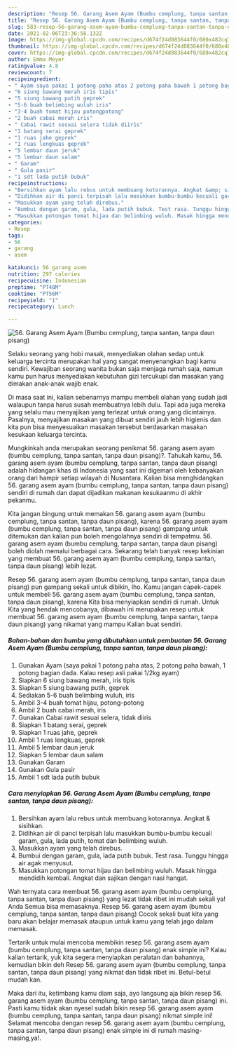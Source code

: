 ```yaml
---
description: "Resep 56. Garang Asem Ayam (Bumbu cemplung, tanpa santan, tanpa daun pisang) yang nikmat dan Mudah Dibuat"
title: "Resep 56. Garang Asem Ayam (Bumbu cemplung, tanpa santan, tanpa daun pisang) yang nikmat dan Mudah Dibuat"
slug: 583-resep-56-garang-asem-ayam-bumbu-cemplung-tanpa-santan-tanpa-daun-pisang-yang-nikmat-dan-mudah-dibuat
date: 2021-02-06T23:36:58.132Z
image: https://img-global.cpcdn.com/recipes/d674f24d083644f0/680x482cq70/56-garang-asem-ayam-bumbu-cemplung-tanpa-santan-tanpa-daun-pisang-foto-resep-utama.jpg
thumbnail: https://img-global.cpcdn.com/recipes/d674f24d083644f0/680x482cq70/56-garang-asem-ayam-bumbu-cemplung-tanpa-santan-tanpa-daun-pisang-foto-resep-utama.jpg
cover: https://img-global.cpcdn.com/recipes/d674f24d083644f0/680x482cq70/56-garang-asem-ayam-bumbu-cemplung-tanpa-santan-tanpa-daun-pisang-foto-resep-utama.jpg
author: Emma Meyer
ratingvalue: 4.8
reviewcount: 7
recipeingredient:
- " Ayam saya pakai 1 potong paha atas 2 potong paha bawah 1 potong bagian dada Kalau resep asli pakai 12kg ayam"
- "6 siung bawang merah iris tipis"
- "5 siung bawang putih geprek"
- "5-6 buah belimbing wuluh iris"
- "3-4 buah tomat hijau potongpotong"
- "2 buah cabai merah iris"
- " Cabai rawit sesuai selera tidak diiris"
- "1 batang serai geprek"
- "1 ruas jahe geprek"
- "1 ruas lengkuas geprek"
- "5 lembar daun jeruk"
- "5 lembar daun salam"
- " Garam"
- " Gula pasir"
- "1 sdt lada putih bubuk"
recipeinstructions:
- "Bersihkan ayam lalu rebus untuk membuang kotorannya. Angkat &amp; sisihkan."
- "Didihkan air di panci terpisah lalu masukkan bumbu-bumbu kecuali garam, gula, lada putih, tomat dan belimbing wuluh."
- "Masukkan ayam yang telah direbus."
- "Bumbui dengan garam, gula, lada putih bubuk. Test rasa. Tunggu hingga air agak menyusut."
- "Masukkan potongan tomat hijau dan belimbing wuluh. Masak hingga mendidih kembali. Angkat dan sajikan dengan nasi hangat."
categories:
- Resep
tags:
- 56
- garang
- asem

katakunci: 56 garang asem 
nutrition: 297 calories
recipecuisine: Indonesian
preptime: "PT40M"
cooktime: "PT56M"
recipeyield: "1"
recipecategory: Lunch

---
```



![56. Garang Asem Ayam (Bumbu cemplung, tanpa santan, tanpa daun pisang)](https://img-global.cpcdn.com/recipes/d674f24d083644f0/680x482cq70/56-garang-asem-ayam-bumbu-cemplung-tanpa-santan-tanpa-daun-pisang-foto-resep-utama.jpg)

Selaku seorang yang hobi masak, menyediakan olahan sedap untuk keluarga tercinta merupakan hal yang sangat menyenangkan bagi kamu sendiri. Kewajiban seorang  wanita bukan saja menjaga rumah saja, namun kamu pun harus menyediakan kebutuhan gizi tercukupi dan masakan yang dimakan anak-anak wajib enak.

Di masa  saat ini, kalian sebenarnya mampu membeli olahan yang sudah jadi walaupun tanpa harus susah membuatnya lebih dulu. Tapi ada juga mereka yang selalu mau menyajikan yang terlezat untuk orang yang dicintainya. Pasalnya, menyajikan masakan yang dibuat sendiri jauh lebih higienis dan kita pun bisa menyesuaikan masakan tersebut berdasarkan masakan kesukaan keluarga tercinta. 



Mungkinkah anda merupakan seorang penikmat 56. garang asem ayam (bumbu cemplung, tanpa santan, tanpa daun pisang)?. Tahukah kamu, 56. garang asem ayam (bumbu cemplung, tanpa santan, tanpa daun pisang) adalah hidangan khas di Indonesia yang saat ini digemari oleh kebanyakan orang dari hampir setiap wilayah di Nusantara. Kalian bisa menghidangkan 56. garang asem ayam (bumbu cemplung, tanpa santan, tanpa daun pisang) sendiri di rumah dan dapat dijadikan makanan kesukaanmu di akhir pekanmu.

Kita jangan bingung untuk memakan 56. garang asem ayam (bumbu cemplung, tanpa santan, tanpa daun pisang), karena 56. garang asem ayam (bumbu cemplung, tanpa santan, tanpa daun pisang) gampang untuk ditemukan dan kalian pun boleh mengolahnya sendiri di tempatmu. 56. garang asem ayam (bumbu cemplung, tanpa santan, tanpa daun pisang) boleh diolah memalui berbagai cara. Sekarang telah banyak resep kekinian yang membuat 56. garang asem ayam (bumbu cemplung, tanpa santan, tanpa daun pisang) lebih lezat.

Resep 56. garang asem ayam (bumbu cemplung, tanpa santan, tanpa daun pisang) pun gampang sekali untuk dibikin, lho. Kamu jangan capek-capek untuk membeli 56. garang asem ayam (bumbu cemplung, tanpa santan, tanpa daun pisang), karena Kita bisa menyiapkan sendiri di rumah. Untuk Kita yang hendak mencobanya, dibawah ini merupakan resep untuk membuat 56. garang asem ayam (bumbu cemplung, tanpa santan, tanpa daun pisang) yang nikamat yang mampu Kalian buat sendiri.

<!--inarticleads1-->

##### Bahan-bahan dan bumbu yang dibutuhkan untuk pembuatan 56. Garang Asem Ayam (Bumbu cemplung, tanpa santan, tanpa daun pisang):

1. Gunakan  Ayam (saya pakai 1 potong paha atas, 2 potong paha bawah, 1 potong bagian dada. Kalau resep asli pakai 1/2kg ayam)
1. Siapkan 6 siung bawang merah, iris tipis
1. Siapkan 5 siung bawang putih, geprek
1. Sediakan 5-6 buah belimbing wuluh, iris
1. Ambil 3-4 buah tomat hijau, potong-potong
1. Ambil 2 buah cabai merah, iris
1. Gunakan  Cabai rawit sesuai selera, tidak diiris
1. Siapkan 1 batang serai, geprek
1. Siapkan 1 ruas jahe, geprek
1. Ambil 1 ruas lengkuas, geprek
1. Ambil 5 lembar daun jeruk
1. Siapkan 5 lembar daun salam
1. Gunakan  Garam
1. Gunakan  Gula pasir
1. Ambil 1 sdt lada putih bubuk




<!--inarticleads2-->

##### Cara menyiapkan 56. Garang Asem Ayam (Bumbu cemplung, tanpa santan, tanpa daun pisang):

1. Bersihkan ayam lalu rebus untuk membuang kotorannya. Angkat &amp; sisihkan.
1. Didihkan air di panci terpisah lalu masukkan bumbu-bumbu kecuali garam, gula, lada putih, tomat dan belimbing wuluh.
1. Masukkan ayam yang telah direbus.
1. Bumbui dengan garam, gula, lada putih bubuk. Test rasa. Tunggu hingga air agak menyusut.
1. Masukkan potongan tomat hijau dan belimbing wuluh. Masak hingga mendidih kembali. Angkat dan sajikan dengan nasi hangat.




Wah ternyata cara membuat 56. garang asem ayam (bumbu cemplung, tanpa santan, tanpa daun pisang) yang lezat tidak ribet ini mudah sekali ya! Anda Semua bisa memasaknya. Resep 56. garang asem ayam (bumbu cemplung, tanpa santan, tanpa daun pisang) Cocok sekali buat kita yang baru akan belajar memasak ataupun untuk kamu yang telah jago dalam memasak.

Tertarik untuk mulai mencoba membikin resep 56. garang asem ayam (bumbu cemplung, tanpa santan, tanpa daun pisang) enak simple ini? Kalau kalian tertarik, yuk kita segera menyiapkan peralatan dan bahannya, kemudian bikin deh Resep 56. garang asem ayam (bumbu cemplung, tanpa santan, tanpa daun pisang) yang nikmat dan tidak ribet ini. Betul-betul mudah kan. 

Maka dari itu, ketimbang kamu diam saja, ayo langsung aja bikin resep 56. garang asem ayam (bumbu cemplung, tanpa santan, tanpa daun pisang) ini. Pasti kamu tiidak akan nyesel sudah bikin resep 56. garang asem ayam (bumbu cemplung, tanpa santan, tanpa daun pisang) nikmat simple ini! Selamat mencoba dengan resep 56. garang asem ayam (bumbu cemplung, tanpa santan, tanpa daun pisang) enak simple ini di rumah masing-masing,ya!.

